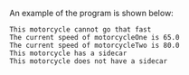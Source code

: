An example of the program is shown below:

```
This motorcycle cannot go that fast
The current speed of motorcycleOne is 65.0
The current speed of motorcycleTwo is 80.0
This motorcycle has a sidecar
This motorcycle does not have a sidecar
```
